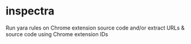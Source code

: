 # inspectra
Run yara rules on Chrome extension source code and/or extract URLs &amp; source code using Chrome extension IDs
